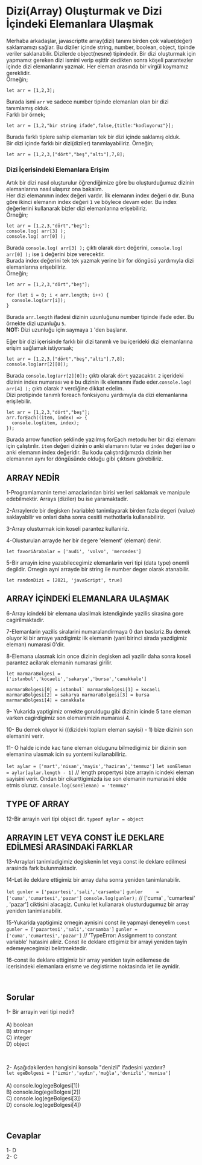 # Dizi(Array) Oluşturmak ve Dizi İçindeki Elemanlara Ulaşmak


 Merhaba arkadaşlar,
javascriptte array(dizi) tanımı birden çok value(değer) saklamamızı sağlar. Bu diziler içinde string, number, boolean, object, tipinde veriler saklanabilir. Dizilerde object(nesne) tipindedir. Bir dizi oluşturmak için yapmamız gereken dizi ismini verip eşittir dedikten sonra köşeli parantezler içinde dizi elemanlarını yazmak. Her eleman arasında bir virgül koymamız gereklidir.    
Örneğin;
```
let arr = [1,2,3];
```
Burada ismi ``arr`` ve sadece number tipinde elemanları olan bir dizi tanımlamış olduk.   
Farklı bir örnek;
```
let arr = [1,2,"bir string ifade",false,{title:"kodluyoruz"}];
```
Burada farklı tiplere sahip elemanları tek bir dizi içinde saklamış olduk.    
Bir dizi içinde farklı bir dizi(diziler) tanımlayabiliriz. Örneğin;    
```
let arr = [1,2,3,["dört","beş","altı"],7,8];
```
### Dizi İçerisindeki Elemanlara Erişim
Artık bir dizi nasıl oluşturulur öğrendiğimize göre bu oluşturduğumuz dizinin elemanlarına nasıl ulaşırız ona bakalım.    
Her dizi elemanının index değeri vardır. İlk elemanın index değeri ``0`` dır. Buna göre ikinci elemanın index değeri ``1`` ve böylece devam eder. Bu index değerlerini kullanarak bizler dizi elemanlarına erişebiliriz.    
Örneğin;
```
let arr = [1,2,3,"dört","beş"];
console.log( arr[3] );
console.log( arr[0] );
```
Burada ``console.log( arr[3] );`` çıktı olarak ``dört`` değerini, ``console.log( arr[0] );`` ise ``1`` değerini bize verecektir.    
Burada index değerini tek tek yazmak yerine bir for döngüsü yardımıyla dizi elemanlarına erişebiliriz.   
Örneğin;
```
let arr = [1,2,3,"dört","beş"];

for (let i = 0; i < arr.length; i++) {
  console.log(arr[i]);
}
```
Burada `arr.length` ifadesi dizinin uzunluğunu number tipinde ifade eder. Bu örnekte dizi uzunluğu `5`.   
**NOT:** Dizi uzunluğu için saymaya `1` 'den başlanır.    

Eğer bir dizi içerisinde farklı bir dizi tanımlı ve bu içerideki dizi elemanlarına erişim sağlamak istiyorsak;
```
let arr = [1,2,3,["dört","beş","altı"],7,8];
console.log(arr[2][0]);
```
Burada `console.log(arr[2][0]);` çıktı olarak `dört` yazacaktır. `2` içerideki dizinin index numarası ve `0` bu dizinin ilk elemanını ifade eder.``console.log( arr[4] );`` çıktı olarak `7` verdiğine dikkat edelim.   
Dizi protipinde tanımlı foreach fonksiyonu yardımıyla da dizi elemanlarına erişilebilir.
```
let arr = [1,2,3,"dört","beş"];
arr.forEach((item, index) => {
  console.log(item, index);
});
```
Burada arrow function şeklinde yazılmış forEach metodu her bir dizi elemanı için çalıştırılır. `item` değeri dizinin o anki elamanını tutar ve `index` değeri ise o anki elemanın index değeridir. Bu kodu çalıştırdığımızda dizinin her elemanının aynı for döngüsünde olduğu gibi çıktısını görebiliriz.

## ARRAY NEDİR 
1-Programlamanin temel amaclarindan birisi verileri saklamak ve manipule edebilmektir. Arrays (diziler) bu ise yaramaktadir. 

2-Arraylerde bir degisken (variable) tanimlayarak birden fazla degeri (value) saklayabilir ve onlari daha sonra cesitli methotlarla kullanabiliriz.

3-Array olusturmak icin koseli parantez kullaniriz. 

4-Olusturulan arrayde her bir degere 'element' (eleman) denir. 

`let favoriArabalar = ['audi', 'volvo', 'mercedes']`

5-Bir arrayin icine yazabilecegimiz elemanlarin veri tipi (data type) onemli degildir. Ornegin ayni arrayde bir string ile number deger olarak atanabilir.

`let randomDizi = [2021, 'javaScript', true]`

## ARRAY İÇİNDEKİ ELEMANLARA ULAŞMAK
6-Array icindeki bir elemana ulasilmak istendiginde yazilis sirasina gore cagirilmaktadir. 

7-Elemanlarin yazilis siralarini numaralandirmaya 0 dan baslariz.Bu demek oluyor ki bir arraye yazdigimiz ilk elemanin (yani birinci sirada yazdigimiz eleman) numarasi 0'dir. 

8-Elemana ulasmak icin once dizinin degisken adi yazilir daha sonra koseli parantez acilarak elemanin numarasi girilir.

`let marmaraBolgesi = ['istanbul','kocaeli','sakarya','bursa','canakkale']` 

```marmaraBolgesi[0] = istanbul`
marmaraBolgesi[1] = kocaeli 
marmaraBolgesi[2] = sakarya
marmaraBolgesi[3] = bursa
marmaraBolgesi[4] = canakkale```

9- Yukarida yaptigimiz ornekte goruldugu gibi dizinin icinde 5 tane eleman varken cagirdigimiz son elemanimizin numarasi 4. 

10- Bu demek oluyor ki ((dizideki toplam eleman sayisi) - 1) bize dizinin son elemanini verir. 

11- O halde icinde kac tane eleman oldugunu bilmedigimiz bir dizinin son elemanina ulasmak icin su yontemi kullanabiliriz.

`let aylar = ['mart','nisan','mayis','haziran','temmuz']` 
`let sonEleman = aylar[aylar.length - 1]`  // length propertysi bize arrayin icindeki eleman sayisini verir. Ondan bir cikarttigimizda ise son elemanin numarasini elde etmis oluruz.
`console.log(sonEleman) = 'temmuz'`

## TYPE OF ARRAY
12-Bir arrayin veri tipi object dir. 
`typeof aylar = object`

## ARRAYIN LET VEYA CONST İLE DEKLARE EDİLMESİ ARASINDAKİ FARKLAR
13-Arraylari tanimladigimiz degiskenin let veya const ile deklare edilmesi arasinda fark bulunmaktadir. 

14-Let ile deklare ettigimiz bir array daha sonra yeniden tanimlanabilir. 
 
`let gunler = ['pazartesi','sali','carsamba']` 
`gunler     = ['cuma','cumartesi','pazar']` 
`console.log(gunler);` // ['cuma' , 'cumartesi' , 'pazar'] ciktisini alacagiz. Cunku let kullanarak olusturdugumuz bir array yeniden tanimlanabilir.

15-Yukarida yaptigimiz ornegin aynisini const ile yapmayi deneyelim 
`const gunler = ['pazartesi','sali','carsamba']`
`gunler = ['cuma','cumartesi','pazar']` // 'TypeError: Assignment to constant variable' hatasini aliriz. Const ile deklare ettigimiz bir arrayi yeniden tayin edemeyecegimizi belirtmektedir.

16-const ile deklare ettigimiz bir array yeniden tayin edilemese de icerisindeki elemanlara erisme ve degistirme noktasinda let ile aynidir. 

<br>

## Sorular
1- Bir arrayin veri tipi nedir?   <br><br>
  A) boolean      <br>
  B) stringer     <br>
  C) integer      <br>
  D) object       <br>
  
  <br>
  
2- Aşağıdakilerden hangisini konsola "denizli" ifadesini yazdırır?  <br>
   ```let egeBolgesi = ['izmir','aydın','muğla','denizli','manisa']```  <br><br>
  A) console.log(egeBolgesi[1])           <br>
  B) console.log(egeBolgesi[2])           <br>
  C) console.log(egeBolgesi[3])           <br>
  D) console.log(egeBolgesi[4])           <br>
  
  
 <br>
 
 ## Cevaplar
 1- D   <br>
 2- C

